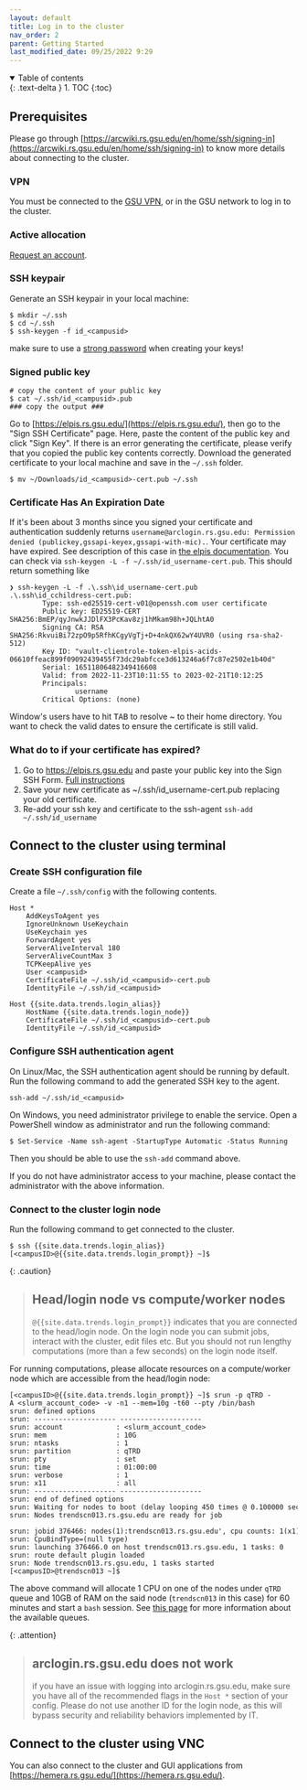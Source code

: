 ```yaml
---
layout: default
title: Log in to the cluster
nav_order: 2
parent: Getting Started
last_modified_date: 09/25/2022 9:29
---
```

<details open markdown="block">
  <summary>
    Table of contents
  </summary>
  {: .text-delta }
1. TOC
{:toc}
</details>

## Prerequisites

Please go through [https://arcwiki.rs.gsu.edu/en/home/ssh/signing-in](https://arcwiki.rs.gsu.edu/en/home/ssh/signing-in) to know more details about connecting to the cluster.

### VPN

You must be connected to the [GSU VPN](Configure_VPN), or in the GSU network to log in to the cluster. 

### Active allocation

[Request an account](Request_an_account).

### SSH keypair

Generate an SSH keypair in your local machine:

```
$ mkdir ~/.ssh
$ cd ~/.ssh
$ ssh-keygen -f id_<campusid>
```

make sure to use a [strong password](https://www.cisa.gov/secure-our-world/require-strong-passwords) when creating your keys!

### Signed public key

```
# copy the content of your public key
$ cat ~/.ssh/id_<campusid>.pub
### copy the output ###
```

Go to [https://elpis.rs.gsu.edu/](https://elpis.rs.gsu.edu/), then go to the "Sign SSH Certificate" page.
Here, paste the content of the public key and click "Sign Key".
If there is an error generating the certificate, please verify that you copied the public key contents correctly.
Download the generated certificate to your local machine and save in the `~/.ssh` folder.

```
$ mv ~/Downloads/id_<campusid>-cert.pub ~/.ssh
```

### Certificate Has An Expiration Date

If it's been about 3 months since you signed your certificate and authentication suddenly returns `username@arclogin.rs.gsu.edu: Permission denied (publickey,gssapi-keyex,gssapi-with-mic).`. Your certificate may have expired. See description of this case in [the elpis documentation](https://arcwiki.rs.gsu.edu/en/home/ssh/authentication-issues). You can check via `ssh-keygen -L -f ~/.ssh/id_username-cert.pub`. This should return something like
```
❯ ssh-keygen -L -f .\.ssh\id_username-cert.pub
.\.ssh\id_cchildress-cert.pub:
        Type: ssh-ed25519-cert-v01@openssh.com user certificate
        Public key: ED25519-CERT SHA256:BmEP/qyJnwkJJDlFX3PcKav8zj1hMkam98h+JQLhtA0
        Signing CA: RSA SHA256:RkvuiBi72zpO9p5RfhKCgyVgTj+D+4nkQX62wY4UVR0 (using rsa-sha2-512)
        Key ID: "vault-clientrole-token-elpis-acids-06610ffeac899f09092439455f73dc29abfcce3d613246a6f7c87e2502e1b40d"
        Serial: 16511806482349416608
        Valid: from 2022-11-23T10:11:55 to 2023-02-21T10:12:25
        Principals:
                username
        Critical Options: (none)
```
Window's users have to hit <kbd>TAB</kbd> to resolve ~ to their home directory.
You want to check the valid dates to ensure the certificate is still valid.

### What do to if your certificate has expired?
1. Go to https://elpis.rs.gsu.edu and paste your public key into the Sign SSH Form. [Full instructions](https://arcwiki.rs.gsu.edu/en/home/elpis/signing-keys)
2. Save your new certificate as ~/.ssh/id_username-cert.pub replacing your old certificate.
3. Re-add your ssh key and certificate to the ssh-agent `ssh-add ~/.ssh/id_username`


## Connect to the cluster using terminal

### Create SSH configuration file

Create a file `~/.ssh/config` with the following contents.

```
Host *
    AddKeysToAgent yes
    IgnoreUnknown UseKeychain
    UseKeychain yes
    ForwardAgent yes
    ServerAliveInterval 180
    ServerAliveCountMax 3
    TCPKeepAlive yes
    User <campusid>
    CertificateFile ~/.ssh/id_<campusid>-cert.pub
    IdentityFile ~/.ssh/id_<campusid>

Host {{site.data.trends.login_alias}}
    HostName {{site.data.trends.login_node}}
    CertificateFile ~/.ssh/id_<campusid>-cert.pub
    IdentityFile ~/.ssh/id_<campusid>
```

### Configure SSH authentication agent

On Linux/Mac, the SSH authentication agent should be running by default. 
Run the following command to add the generated SSH key to the agent.

```
ssh-add ~/.ssh/id_<campusid>
```

On Windows, you need administrator privilege to enable the service.
Open a PowerShell window as administrator and run the following command:

```
$ Set-Service -Name ssh-agent -StartupType Automatic -Status Running
```

Then you should be able to use the `ssh-add` command above.

If you do not have administrator access to your machine, please contact the administrator with the above information.

### Connect to the cluster login node

Run the following command to get connected to the cluster.

```
$ ssh {{site.data.trends.login_alias}}
[<campusID>@{{site.data.trends.login_prompt}} ~]$
```

{: .caution}
> ## Head/login node vs compute/worker nodes
> `@{{site.data.trends.login_prompt}}` indicates that you are connected to the head/login node. 
> On the login node you can submit jobs, interact with the cluster, edit files etc. 
> But you should not run lengthy computations (more than a few seconds) on the login node itself. 

For running computations, please allocate resources on a compute/worker node which are accessible from the head/login node:

```
[<campusID>@{{site.data.trends.login_prompt}} ~]$ srun -p qTRD -A <slurm_account_code> -v -n1 --mem=10g -t60 --pty /bin/bash
srun: defined options
srun: -------------------- --------------------
srun: account             : <slurm_account_code>
srun: mem                 : 10G
srun: ntasks              : 1
srun: partition           : qTRD
srun: pty                 : set
srun: time                : 01:00:00
srun: verbose             : 1
srun: x11                 : all
srun: -------------------- --------------------
srun: end of defined options
srun: Waiting for nodes to boot (delay looping 450 times @ 0.100000 secs x index)
srun: Nodes trendscn013.rs.gsu.edu are ready for job
 srun: jobid 376466: nodes(1):trendscn013.rs.gsu.edu', cpu counts: 1(x1) 
srun: CpuBindType=(null type)
srun: launching 376466.0 on host trendscn013.rs.gsu.edu, 1 tasks: 0
srun: route default plugin loaded
srun: Node trendscn013.rs.gsu.edu, 1 tasks started
[<campusID>@trendscn013 ~]$
```

The above command will allocate 1 CPU on one of the nodes under `qTRD` queue and 10GB of RAM on the said node (`trendscn013` in this case) for 60 minutes and start a `bash` session. 
See [this page](Cluster_queue_information) for more information about the available queues.

{: .attention}
> ## arclogin.rs.gsu.edu does not work
> if you have an issue with logging into arclogin.rs.gsu.edu, make sure you have all of the recommended flags in the `Host *` section of your config. Please do not use another ID for the login node, as this will bypass security and reliability behaviors implemented by IT. 

## Connect to the cluster using VNC

You can also connect to the cluster and GUI applications from [https://hemera.rs.gsu.edu/](https://hemera.rs.gsu.edu/).


